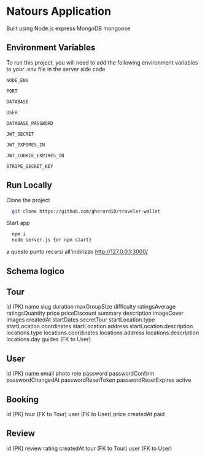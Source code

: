 # Natours Application

Built using Node.js express MongoDB mongoose

## Environment Variables

To run this project, you will need to add the following environment variables to your .env file in the server side code

`NODE_ENV`

`PORT`

`DATABASE`

`USER`

`DATABASE_PASSWORD`

`JWT_SECRET`

`JWT_EXPIRES_IN`

`JWT_COOKIE_EXPIRES_IN`

`STRIPE_SECRET_KEY`

## Run Locally

Clone the project

```bash
  git clone https://github.com/gherardiD/traveler-wallet
```

Start app

```bash
  npm i
  node server.js {or npm start}
```

a questo punto recarsi all'indirizzo http://127.0.0.1:3000/

## Schema logico

Tour
-----
id (PK)
name
slug
duration
maxGroupSize
difficulty
ratingsAverage
ratingsQuantity
price
priceDiscount
summary
description
imageCover
images
createdAt
startDates
secretTour
startLocation.type
startLocation.coordinates
startLocation.address
startLocation.description
locations.type
locations.coordinates
locations.address
locations.description
locations.day
guides (FK to User)

User
-----
id (PK)
name
email
photo
role
password
passwordConfirm
passwordChangedAt
passwordResetToken
passwordResetExpires
active

Booking
-------
id (PK)
tour (FK to Tour)
user (FK to User)
price
createdAt
paid

Review
------
id (PK)
review
rating
createdAt
tour (FK to Tour)
user (FK to User)

